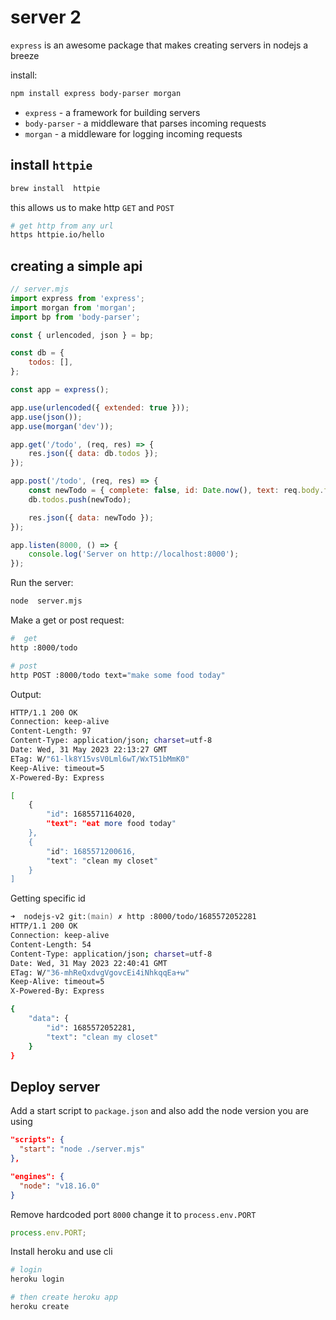 # server 2

`express` is an awesome package that makes creating servers in nodejs a breeze

install:

```zsh
npm install express body-parser morgan
```

- `express` - a framework for building servers
- `body-parser` - a middleware that parses incoming requests
- `morgan` - a middleware for logging incoming requests

## install `httpie`

```zsh
brew install  httpie
```

this allows us to make http `GET` and `POST`

```zsh
# get http from any url
https httpie.io/hello
```

## creating a simple api

```js
// server.mjs
import express from 'express';
import morgan from 'morgan';
import bp from 'body-parser';

const { urlencoded, json } = bp;

const db = {
	todos: [],
};

const app = express();

app.use(urlencoded({ extended: true }));
app.use(json());
app.use(morgan('dev'));

app.get('/todo', (req, res) => {
	res.json({ data: db.todos });
});

app.post('/todo', (req, res) => {
	const newTodo = { complete: false, id: Date.now(), text: req.body.text };
	db.todos.push(newTodo);

	res.json({ data: newTodo });
});

app.listen(8000, () => {
	console.log('Server on http://localhost:8000');
});
```

Run the server:

```zsh
node  server.mjs
```

Make a get or post request:

```zsh
#  get
http :8000/todo

# post
http POST :8000/todo text="make some food today"
```

Output:

```zsh
HTTP/1.1 200 OK
Connection: keep-alive
Content-Length: 97
Content-Type: application/json; charset=utf-8
Date: Wed, 31 May 2023 22:13:27 GMT
ETag: W/"61-lk8Y15vsV0Lml6wT/WxT51bMmK0"
Keep-Alive: timeout=5
X-Powered-By: Express

[
    {
        "id": 1685571164020,
        "text": "eat more food today"
    },
    {
        "id": 1685571200616,
        "text": "clean my closet"
    }
]
```

Getting specific id

```zsh
➜  nodejs-v2 git:(main) ✗ http :8000/todo/1685572052281
HTTP/1.1 200 OK
Connection: keep-alive
Content-Length: 54
Content-Type: application/json; charset=utf-8
Date: Wed, 31 May 2023 22:40:41 GMT
ETag: W/"36-mhReQxdvgVgovcEi4iNhkqqEa+w"
Keep-Alive: timeout=5
X-Powered-By: Express

{
    "data": {
        "id": 1685572052281,
        "text": "clean my closet"
    }
}

```

## Deploy server

Add a start script to `package.json` and also add the node version you are using

```json
"scripts": {
  "start": "node ./server.mjs"
},

"engines": {
  "node": "v18.16.0"
}
```

Remove hardcoded port `8000` change it to `process.env.PORT`

```js
process.env.PORT;
```

Install heroku and use cli

```zsh
# login
heroku login

# then create heroku app
heroku create
```
